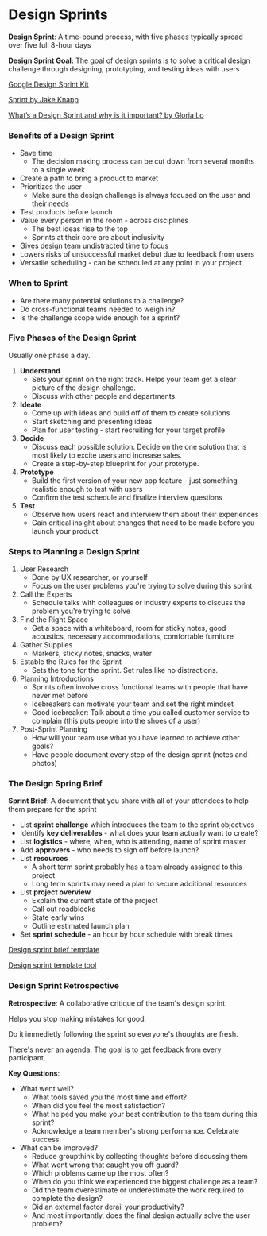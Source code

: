 # Design Sprints

**Design Sprint**: A time-bound process, with five phases typically spread over five full 8-hour days

**Design Sprint Goal:** The goal of design sprints is to solve a critical design challenge through designing, prototyping, and testing ideas with users

[Google Design Sprint Kit](https://designsprintkit.withgoogle.com/)

[Sprint by Jake Knapp](https://www.thesprintbook.com/buy)

[What’s a Design Sprint and why is it important? by Gloria Lo](https://uxplanet.org/whats-a-design-sprint-and-why-is-it-important-f7b826651e09)

### Benefits of a Design Sprint

- Save time
  - The decision making process can be cut down from several months to a single week
- Create a path to bring a product to market
- Prioritizes the user
  - Make sure the design challenge is always focused on the user and their needs
- Test products before launch
- Value every person in the room - across disciplines
  - The best ideas rise to the top
  - Sprints at their core are about inclusivity
- Gives design team undistracted time to focus
- Lowers risks of unsuccessful market debut due to feedback from users
- Versatile scheduling - can be scheduled at any point in your project



### When to Sprint

- Are there many potential solutions to a challenge?
- Do cross-functional teams needed to weigh in?
- Is the challenge scope wide enough for a sprint?



### Five Phases of the Design Sprint

Usually one phase a day.

1. **Understand**
   - Sets your sprint on the right track. Helps your team get a clear picture of the design challenge.
   - Discuss with other people and departments.
2. **Ideate**
   - Come up with ideas and build off of them to create solutions
   - Start sketching and presenting ideas
   - Plan for user testing - start recruiting for your target profile
3. **Decide**
   - Discuss each possible solution. Decide on the one solution that is most likely to excite users and increase sales.
   - Create a step-by-step blueprint for your prototype.
4. **Prototype**
   - Build the first version of your new app feature - just something realistic enough to test with users
   - Confirm the test schedule and finalize interview questions
5. **Test**
   - Observe how users react and interview them about their experiences
   - Gain critical insight about changes that need to be made before you launch your product



### Steps to Planning a Design Sprint

1. User Research
   - Done by UX researcher, or yourself
   - Focus on the user problems you're trying to solve during this sprint
2. Call the Experts
   - Schedule talks with colleagues or industry experts to discuss the problem you're trying to solve
3. Find the Right Space
   - Get a space with a whiteboard, room for sticky notes, good acoustics, necessary accommodations, comfortable furniture
4. Gather Supplies
   - Markers, sticky notes, snacks, water
5. Estable the Rules for the Sprint
   - Sets the tone for the sprint. Set rules like no distractions.
6. Planning Introductions
   - Sprints often involve cross functional teams with people that have never met before
   - Icebreakers can motivate your team and set the right mindset
   - Good icebreaker: Talk about a time you called customer service to complain (this puts people into the shoes of a user)
7. Post-Sprint Planning
   - How will your team use what you have learned to achieve other goals?
   - Have people document every step of the design sprint (notes and photos)



### The Design Spring Brief

**Sprint Brief**: A document that you share with all of your attendees to help them prepare for the sprint

- List **sprint challenge** which introduces the team to the sprint objectives
- Identify **key deliverables** - what does your team actually want to create?
- List **logistics** - where, when, who is attending, name of sprint master
- Add **approvers** - who needs to sign off before launch?
- List **resources**
  - A short term sprint probably has a team already assigned to this project
  - Long term sprints may need a plan to secure additional resources
- List **project overview**
  - Explain the current state of the project
  - Call out roadblocks
  - State early wins
  - Outline estimated launch plan
- Set **sprint schedule** - an hour by hour schedule with break times

[Design sprint brief template](https://docs.google.com/document/d/1WYvwHVjc-9JZTm-0_CK3rmUG--F4bNRC6K-rbSn7094/edit)

[Design sprint template tool](https://www.mural.co/templates/design-sprint)



### Design Sprint Retrospective

**Retrospective**: A collaborative critique of the team's design sprint.

Helps you stop making mistakes for good.

Do it immedietly following the sprint so everyone's thoughts are fresh.

There's never an agenda. The goal is to get feedback from every participant.

**Key Questions**:

- What went well?
  - What tools saved you the most time and effort?
  - When did you feel the most satisfaction?
  - What helped you make your best contribution to the team during this sprint?
  - Acknowledge a team member's strong performance. Celebrate success.
- What can be improved?
  - Reduce groupthink by collecting thoughts before discussing them
  - What went wrong that caught you off guard?
  - Which problems came up the most often?
  - When do you think we experienced the biggest challenge as a team?
  - Did the team overestimate or underestimate the work required to complete the design? 
  - Did an external factor derail your productivity? 
  - And most importantly, does the final design actually solve the user problem? 
